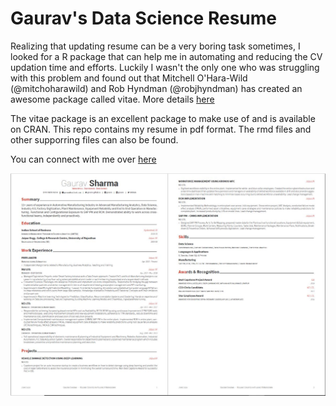 # Gaurav's Data Science Resume
Realizing that updating resume can be a very boring task sometimes, I looked for a R package that can help me in automating and reducing the CV updation time and efforts. Luckily I wasn't the only one who was struggling with this problem and found out that Mitchell O'Hara-Wild (@mitchoharawild) and Rob Hyndman (@robjhyndman) has created an awesome package called vitae. More details [here](https://ropensci.org/blog/2019/01/10/vitae/)


The vitae package is an excellent package to make use of and is available on CRAN. This repo contains my resume in pdf format. The rmd files and other supporring files can also be found.


You can connect with me over [here](https://gauravsharma.netlify.app/)

![See resume in action](https://github.com/grvsrm/Resume/blob/master/cv/Capture.JPG)

  
